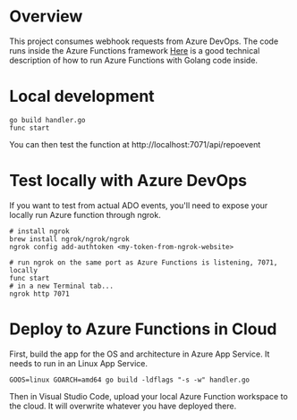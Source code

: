 # Overview
This project consumes webhook requests from Azure DevOps.   The code runs inside the Azure Functions framework
[Here](https://learn.microsoft.com/en-us/azure/azure-functions/functions-custom-handlers) is a good technical description of how to run Azure Functions with Golang code inside.

# Local development
```
go build handler.go
func start
```

You can then test the function at http://localhost:7071/api/repoevent

# Test locally with Azure DevOps
If you want to test from actual ADO events, you'll need to expose your locally run Azure function through ngrok.

```
# install ngrok
brew install ngrok/ngrok/ngrok
ngrok config add-authtoken <my-token-from-ngrok-website>

# run ngrok on the same port as Azure Functions is listening, 7071, locally
func start
# in a new Terminal tab...
ngrok http 7071
```

# Deploy to Azure Functions in Cloud
First, build the app for the OS and architecture in Azure App Service. It needs to run in an Linux App Service.

```
GOOS=linux GOARCH=amd64 go build -ldflags "-s -w" handler.go
```

Then in Visual Studio Code, upload your local Azure Function workspace to the cloud. It will overwrite whatever you have deployed there.
